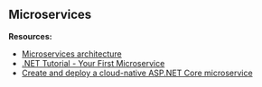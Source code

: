  ## Microservices



**Resources:**
 - [Microservices architecture](https://dotnet.microsoft.com/en-us/learn/aspnet/microservices-architecture)
 - [.NET Tutorial - Your First Microservice](https://dotnet.microsoft.com/en-us/learn/aspnet/microservice-tutorial/intro)
 - [Create and deploy a cloud-native ASP.NET Core microservice](https://learn.microsoft.com/ro-ro/training/modules/microservices-aspnet-core/?WT.mc_id=dotnet-35129-website)


